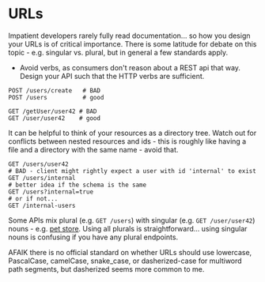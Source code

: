 # URLs

Impatient developers rarely fully read documentation... so how you design your URLs is of critical importance.
There is some latitude for debate on this topic - e.g. singular vs. plural, but in general a few standards apply.
    
+ Avoid verbs, as consumers don't reason about a REST api that way.  Design your API such that the HTTP verbs are 
sufficient.  
    
``` plain
POST /users/create   # BAD
POST /users          # good
 
GET /getUser/user42 # BAD
GET /user/user42    # good
```

It can be helpful to think of your resources as a directory tree. 
Watch out for conflicts between nested resources and ids - this is roughly like having a file and a directory with 
the same name - avoid that.  

``` plain
GET /users/user42
# BAD - client might rightly expect a user with id 'internal' to exist
GET /users/internal
# better idea if the schema is the same
GET /users?internal=true
# or if not...
GET /internal-users 
```

Some APIs mix plural (e.g. `GET /users`) with singular (e.g. `GET /user/user42`) nouns - e.g. 
[pet store](http://petstore.swagger.io/).  Using all plurals is straightforward... using singular nouns is confusing
if you have any plural endpoints.  

AFAIK there is no official standard on whether URLs should use lowercase, PascalCase, camelCase, snake_case, or 
dasherized-case for multiword path segments, but dasherized seems more common to me.
